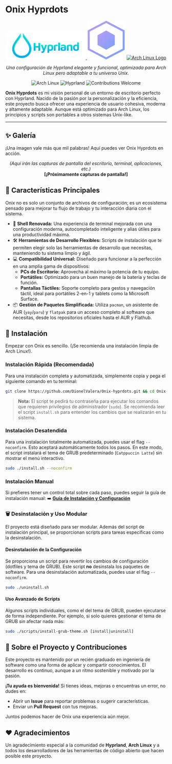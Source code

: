 
# Onix Hyprdots

<p align="center">
  <a href="https://hyprland.org/" target="_blank">
    <img src="https://raw.githubusercontent.com/hyprwm/Hyprland/main/assets/header.svg" width="250" alt="Hyprland Logo">
  </a>

  <img src="assets/onix-logo.svg" alt="Onix Logo" width="120">

  <a href="https://archlinux.org/" target="_blank">
    <img src="https://archlinux.org/static/logos/archlinux-logo-dark-scalable.svg" width="250" alt="Arch Linux Logo">
  </a>
</p>

<p align="center">
  <i>Una configuración de Hyprland elegante y funcional, optimizada para Arch Linux pero adaptable a tu universo Unix.</i>
</p>

<p align="center">
    <img src="https://img.shields.io/badge/Arch%20Linux-1793D1?style=for-the-badge&logo=arch-linux&logoColor=white" alt="Arch Linux">
    <img src="https://img.shields.io/badge/Hyprland-00ADD8?style=for-the-badge&logo=hyprland&logoColor=white" alt="Hyprland">
    <img src="https://img.shields.io/badge/contributions-welcome-brightgreen.svg?style=for-the-badge" alt="Contributions Welcome">
</p>

**Onix Hyprdots** es mi visión personal de un entorno de escritorio perfecto con Hyprland. Nacido de la pasión por la personalización y la eficiencia, este proyecto busca ofrecer una experiencia de usuario cohesiva, moderna y altamente adaptable. Aunque está optimizado para Arch Linux, los principios y scripts son portables a otros sistemas Unix-like.

---

## ✨ Galería

¡Una imagen vale más que mil palabras! Aquí puedes ver Onix Hyprdots en acción.

<p align="center">
  <i>(Aquí irán las capturas de pantalla del escritorio, terminal, aplicaciones, etc.)</i>
  <br>
  <b>[¡Próximamente capturas de pantalla!]</b>
  <!-- <img src="https://raw.githubusercontent.com/gist/DionelValera/f9499638b73f9352c64f73c5a4aad7a1/raw/onix_placeholder.png" alt="Onix Hyprdots Placeholder" width="600"> -->

</p>

## 🚀 Características Principales

Onix no es solo un conjunto de archivos de configuración; es un ecosistema pensado para mejorar tu flujo de trabajo y tu interacción diaria con el sistema.

-   🎨 **Shell Renovada:** Una experiencia de terminal mejorada con una configuración moderna, autocompletado inteligente y alias útiles para una productividad máxima.
-   🛠️ **Herramientas de Desarrollo Flexibles:** Scripts de instalación que te permiten elegir solo las herramientas de desarrollo que necesitas, manteniendo tu sistema limpio y ágil.
-   💻 **Compatibilidad Universal:** Diseñado para funcionar a la perfección en una amplia gama de dispositivos:
    -   **PCs de Escritorio:** Aprovecha al máximo la potencia de tu equipo.
    -   **Portátiles:** Optimizado para un buen manejo de la batería y teclas de función.
    -   **Pantallas Táctiles:** Soporte completo para gestos y navegación táctil, ideal para portátiles 2-en-1 y tablets como la Microsoft Surface.
-   📦 **Gestión de Paquetes Simplificada:** Utiliza `pacman`, un asistente de AUR (`yay`/`paru`) y `flatpak` para un acceso completo al software que necesitas, desde los repositorios oficiales hasta el AUR y Flathub.

## 🔧 Instalación

Empezar con Onix es sencillo. (¡Se recomienda una instalación limpia de Arch Linux!).

### Instalación Rápida (Recomendada)

Para una instalación completa y automatizada, simplemente copia y pega el siguiente comando en tu terminal:

```bash
git clone https://github.com/DionelValera/Onix-hyprdots.git && cd Onix-hyprdots && chmod +x install.sh && sudo ./install.sh
```
> **Nota:** El script te pedirá tu contraseña para ejecutar los comandos que requieren privilegios de administrador (`sudo`). Se recomienda leer el script `install.sh` para entender los cambios que se realizarán en tu sistema.

### Instalación Desatendida
Para una instalación totalmente automatizada, puedes usar el flag `--noconfirm`. Esto aceptará automáticamente todos los pasos. En este modo, el script instalará el tema de GRUB predeterminado (`Catppuccin Latte`) sin mostrar el menú interactivo.
```bash
sudo ./install.sh --noconfirm
```

### Instalación Manual

Si prefieres tener un control total sobre cada paso, puedes seguir la guía de instalación manual:
➡️ **[Guía de Instalación y Configuración](indispensables.md)**

### 🗑️ Desinstalación y Uso Modular

El proyecto está diseñado para ser modular. Además del script de instalación principal, se proporcionan scripts para tareas específicas como la desinstalación.

#### Desinstalación de la Configuración

Se proporciona un script para revertir los cambios de configuración (dotfiles y tema de GRUB). Este script **no** desinstala los paquetes de software. Para una desinstalación automatizada, puedes usar el flag `--noconfirm`.

```bash
sudo ./uninstall.sh
```
#### Uso Avanzado de Scripts 
 Algunos scripts individuales, como el del tema de GRUB, pueden ejecutarse de forma independiente. Por ejemplo, si solo quieres gestionar el tema de GRUB sin afectar nada más:
 ```bash
 sudo ./scripts/install-grub-theme.sh [install|uninstall]
 ```

## 🌱 Sobre el Proyecto y Contribuciones

Este proyecto es mantenido por un recién graduado en ingeniería de software como una forma de aplicar y compartir conocimientos. El desarrollo es continuo, aunque a un ritmo sostenible y motivado por la pasión.

**¡Tu ayuda es bienvenida!** Si tienes ideas, mejoras o encuentras un error, no dudes en:

-   Abrir un **Issue** para reportar problemas o sugerir características.
-   Enviar un **Pull Request** con tus mejoras.

Juntos podemos hacer de Onix una experiencia aún mejor.

## ❤️ Agradecimientos

Un agradecimiento especial a la comunidad de **Hyprland**, **Arch Linux** y a todos los desarrolladores de las herramientas de código abierto que hacen posible este proyecto.
